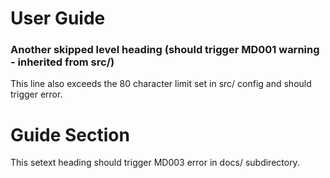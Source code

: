 # User Guide

### Another skipped level heading (should trigger MD001 warning - inherited from src/)

This line also exceeds the 80 character limit set in src/ config and should trigger error.

Guide Section
=============

This setext heading should trigger MD003 error in docs/ subdirectory.